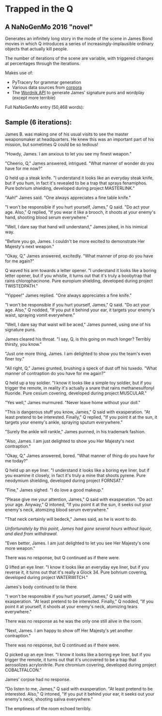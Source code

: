 # Trapped in the Q

## A NaNoGenMo 2016 "novel"

Generates an infinitely long story in the mode of the scene in James Bond movies
in which Q introduces a series of increasingly-implausible ordinary objects
that actually kill people.

The number of iterations of the scene are variable, with triggered changes
at percentages through the iterations.

Makes use of:

* PyTracery for grammar generation
* Various data sources from [corpora](https://github.com/dariusk/corpora)
* The [Wordnik API](https://www.wordnik.com/) to generate James' signature puns and wordplay (except more terrible)

Full NaNoGenMo entry (50,468 words): 

## Sample (6 iterations):

James B. was making one of his usual visits to see the master weaponsmaker at headquarters.
He knew this was an important part of his mission, but sometimes Q could be so tedious!

"Howdy, James. I am anxious to let you see my finest weapon."

"Cheerio, Q," James answered, intrigued. "What manner of wonder do you have for me now?"

Q held up a steak knife. "I understand it looks like an everyday steak knife, but if you hum, in fact it's revealed to be a trap that sprays fenamiphos. Pure bohrium shielding, developed during project MASTERLINK."

"Aah!" James said. "One always appreciates a fine table knife."

"I won't be responsible if you hurt yourself, James," Q said. "Do act your age. Also," Q replied, "If you wear it like a brooch, it shoots at
    your enemy's hand, shooting blood serum everywhere."

"Well, I dare say that hand will understand," James joked, in his inimical way.

"Before you go, James. I couldn't be more excited to demonstrate Her Majesty's next weapon."

"Okay, Q," James answered, excitedly. "What manner of prop do you have for me again?"

Q waved his arm towards a letter opener. "I understand it looks like a boring letter opener, but if you whistle, it turns out that it's truly a boobytrap that rains chlorophacinone. Pure europium shielding, developed during project TWISTEDPATH."

"Yippee!" James replied. "One always appreciates a fine knife."

"I won't be responsible if you hurt yourself, James," Q said. "Do act your age. Also," Q nodded, "If you put it behind your ear, it targets
    your enemy's waist, spraying vomit everywhere."

"Well, I dare say that waist will be aced," James punned, using one of his signature puns.

James cleared his throat. "I say, Q, is this going on much longer? Terribly thirsty, you know."

"Just one more thing, James. I am delighted to show you the team's even finer toy."

"All right, Q," James grunted, brushing a speck of dust off his tuxedo. "What manner of contraption do you have for me again?"

Q held up a toy soldier. "I know it looks like a simple toy soldier, but if you trigger the remote, in reality it's actually a snare that rains methanesulfonyl fluoride. Pure cesium covering, developed during project MUSCULAR."

"Yes well," James murmured. "Never leave home without your doll."

"This is dangerous stuff you know, James," Q said with exasperation. "At least pretend to be interested. Finally," Q replied, "If you point it at the sun, it targets
    your enemy's ankle, spraying sputum everywhere."

"Surely the ankle will rankle," James punned, in his trademark fashion.

"Also, James. I am just delighted to show you Her Majesty's next contraption."

"Okay, Q," James answered, bored. "What manner of thing do you have for me today?"

Q held up an eye liner. "I understand it looks like a boring eye liner, but if you examine it closely, in fact it's truly a mine that shoots pyrene. Pure neodymium shielding, developed during project FORNSAT."

"Fine," James sighed. "I do love a good makeup."

"Please give me your attention, James," Q said with exasperation. "Do act your age. Anyway," Q intoned, "If you point it at the sun, it seeks out
    your enemy's neck, atomizing blood serum everywhere."

"That neck certainly will  bedeck," James said, as he is wont to do.

_Unfortunately by this point, James had gone several hours without liquor, and died from withdrawal._

"Even better, James. I am just delighted to let you see Her Majesty's one more weapon."

There was no response, but Q continued as if there were.

Q lifted an eye liner. "I know it looks like an everyday eye liner, but if you reverse it, it turns out that it's really a Glock 34. Pure bohrium covering, developed during project WATERWITCH."

James's body continued to lie there.

"I won't be responsible if you hurt yourself, James," Q said with exasperation. "At least pretend to be interested. Finally," Q nodded, "If you point it at yourself, it shoots at
    your enemy's neck, atomizing tears everywhere."

There was no response as he was the only one still alive in the room.

"Next, James. I am happy to show off Her Majesty's yet another contraption."

There was no response, but Q continued as if there were.

Q picked up an eye liner. "I know it looks like a boring eye liner, but if you trigger the remote, it turns out that it's uncovered to be a trap that aerosolizes acrylonitrile. Pure chromium covering, developed during project COBALTFALCON."

James' corpse had no response.

"Do listen to me, James," Q said with exasperation. "At least pretend to be interested. Also," Q intoned, "If you put it behind your ear, it seeks out
    your enemy's neck, shooting saliva everywhere."

The emptiness of the room echoed terribly.
